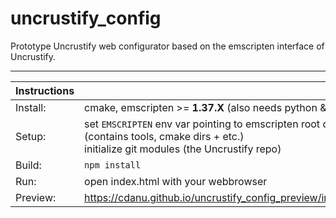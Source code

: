 # uncrustify_config
Prototype Uncrustify web configurator based on the emscripten interface of Uncrustify.

----------------------

| __Instructions__ 	|   	|
|--------------	|---	|
| Install:      | cmake, emscripten >= __1.37.X__ (also needs python & java)  |
| Setup:        | set `EMSCRIPTEN` env var pointing to emscripten root dir (contains tools, cmake dirs + etc.)<br> initialize git modules (the Uncrustify repo)  |
| Build:       	| `npm install` 	|
| Run:         	| open index.html with your webbrowser 	|
| Preview:     	| https://cdanu.github.io/uncrustify_config_preview/index.html 	|
